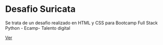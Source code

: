 # Desafio Suricata

Se trata de un desafio realizado en HTML y CSS para Bootcamp Full Stack Python - Ecamp- Talento digital

<a href="https://luisgarayf.github.io/Suricata/"> Ver </a>
